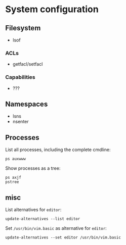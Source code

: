 # System configuration
## Filesystem
- lsof

### ACLs
- getfacl/setfacl

### Capabilities
- ???

## Namespaces
- lsns
- nsenter

## Processes
List all processes, including the complete cmdline:
```
ps auxwww
```

Show processes as a tree:
```
ps axjf
pstree
```

## misc
List alternatives for `editor`:
```
update-alternatives --list editor
```

Set `/usr/bin/vim.basic` as alternative for `editor`:
```
update-alternatives --set editor /usr/bin/vim.basic
```

